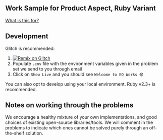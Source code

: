 Work Sample for Product Aspect, Ruby Variant
---

[What is this for?](https://github.com/EQWorks/work-samples#what-is-this)

## Development

Glitch is recommended:

1. [![Remix on Glitch](https://cdn.glitch.com/2703baf2-b643-4da7-ab91-7ee2a2d00b5b%2Fremix-button.svg)](https://glitch.com/edit/#!/import/github/EQWorks/ws-product-ruby)
2. Populate `.env` file with the environment variables given in the problem set we send to you through email
3. Click on `Show Live` and you should see `Welcome to EQ Works 😎`

You can also opt to develop using your local environment. Ruby v2.3+ is recommended.

## Notes on working through the problems

We encourage a healthy mixture of your own implementations, and good choices of existing open-source libraries/tools. We will comment in the problems to indicate which ones cannot be solved purely through an off-the-shelf solution.
